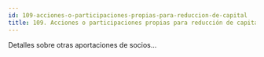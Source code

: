 ```yaml
---
id: 109-acciones-o-participaciones-propias-para-reduccion-de-capital
title: 109. Acciones o participaciones propias para reducción de capital
---
```

Detalles sobre otras aportaciones de socios...
